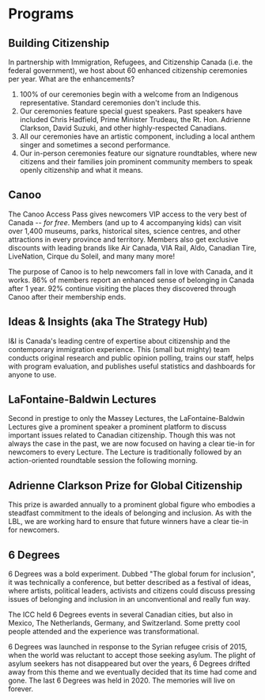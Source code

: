 # Programs

## Building Citizenship
In partnership with Immigration, Refugees, and Citizenship Canada (i.e. the federal government), we host about 60 enhanced citizenship ceremonies per year. What are the enhancements?

1. 100% of our ceremonies begin with a welcome from an Indigenous representative. Standard ceremonies don't include this.
2. Our ceremonies feature special guest speakers. Past speakers have included Chris Hadfield, Prime Minister Trudeau, the Rt. Hon. Adrienne Clarkson, David Suzuki, and other highly-respected Canadians.
3. All our ceremonies have an artistic component, including a local anthem singer and sometimes a second performance.
4. Our in-person ceremonies feature our signature roundtables, where new citizens and their families join prominent community members to speak openly citizenship and what it means.

## Canoo
The Canoo Access Pass gives newcomers VIP access to the very best of Canada -- *for free*. Members (and up to 4 accompanying kids) can visit over 1,400 museums, parks, historical sites, science centres, and other attractions in every province and territory. Members also get exclusive discounts with leading brands like Air Canada, VIA Rail, Aldo, Canadian Tire, LiveNation, Cirque du Soleil, and many many more!

The purpose of Canoo is to help newcomers fall in love with Canada, and it works. 86% of members report an enhanced sense of belonging in Canada after 1 year. 92% continue visiting the places they discovered through Canoo after their membership ends.

## Ideas & Insights (aka The Strategy Hub)
I&I is Canada's leading centre of expertise about citizenship and the contemporary immigration experience. This (small but mighty) team conducts original research and public opinion polling, trains our staff, helps with program evaluation, and publishes useful statistics and dashboards for anyone to use.

## LaFontaine-Baldwin Lectures
Second in prestige to only the Massey Lectures, the LaFontaine-Baldwin Lectures give a prominent speaker a prominent platform to discuss important issues related to Canadian citizenship. Though this was not always the case in the past, we are now focused on having a clear tie-in for newcomers to every Lecture. The Lecture is traditionally followed by an action-oriented roundtable session the following morning.

## Adrienne Clarkson Prize for Global Citizenship
This prize is awarded annually to a prominent global figure who embodies a steadfast commitment to the ideals of belonging and inclusion. As with the LBL, we are working hard to ensure that future winners have a clear tie-in for newcomers.

## 6 Degrees
6 Degrees was a bold experiment. Dubbed "The global forum for inclusion", it was technically a conference, but better described as a festival of ideas, where artists, political leaders, activists and citizens could discuss pressing issues of belonging and inclusion in an unconventional and really fun way.

The ICC held 6 Degrees events in several Canadian cities, but also in Mexico, The Netherlands, Germany, and Switzerland. Some pretty cool people attended and the experience was transformational.

6 Degrees was launched in response to the Syrian refugee crisis of 2015, when the world was reluctant to accept those seeking asylum. The plight of asylum seekers has not disappeared but over the years, 6 Degrees drifted away from this theme and we eventually decided that its time had come and gone. The last 6 Degrees was held in 2020. The memories will live on forever.

<cta-arrow target="cultural-aspirations" text="Cultural aspirations"></cta-arrow>

